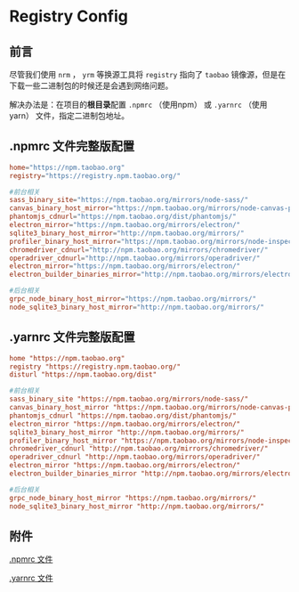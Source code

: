# Registry Config

## 前言

尽管我们使用 `nrm` ， `yrm` 等换源工具将 `registry` 指向了 `taobao` 镜像源，但是在下载一些二进制包的时候还是会遇到网络问题。

解决办法是：在项目的**根目录**配置 `.npmrc` （使用npm） 或 `.yarnrc` （使用yarn） 文件，指定二进制包地址。

## .npmrc 文件完整版配置

``` conf
home="https://npm.taobao.org"
registry="https://registry.npm.taobao.org/"

#前台相关
sass_binary_site="https://npm.taobao.org/mirrors/node-sass/"
canvas_binary_host_mirror="https://npm.taobao.org/mirrors/node-canvas-prebuilt/"
phantomjs_cdnurl="https://npm.taobao.org/dist/phantomjs/"
electron_mirror="https://npm.taobao.org/mirrors/electron/"
sqlite3_binary_host_mirror="http://npm.taobao.org/mirrors/"
profiler_binary_host_mirror="https://npm.taobao.org/mirrors/node-inspector/"
chromedriver_cdnurl="http://npm.taobao.org/mirrors/chromedriver/"
operadriver_cdnurl="http://npm.taobao.org/mirrors/operadriver/"
electron_mirror="https://npm.taobao.org/mirrors/electron/"
electron_builder_binaries_mirror="http://npm.taobao.org/mirrors/electron-builder-binaries/"

#后台相关
grpc_node_binary_host_mirror="https://npm.taobao.org/mirrors/"
node_sqlite3_binary_host_mirror="http://npm.taobao.org/mirrors/"
```

## .yarnrc 文件完整版配置

``` conf
home "https://npm.taobao.org"
registry "https://registry.npm.taobao.org/"
disturl "https://npm.taobao.org/dist"

#前台相关
sass_binary_site "https://npm.taobao.org/mirrors/node-sass/"
canvas_binary_host_mirror "https://npm.taobao.org/mirrors/node-canvas-prebuilt/"
phantomjs_cdnurl "https://npm.taobao.org/dist/phantomjs/"
electron_mirror "https://npm.taobao.org/mirrors/electron/"
sqlite3_binary_host_mirror "http://npm.taobao.org/mirrors/"
profiler_binary_host_mirror "https://npm.taobao.org/mirrors/node-inspector/"
chromedriver_cdnurl "http://npm.taobao.org/mirrors/chromedriver/"
operadriver_cdnurl "http://npm.taobao.org/mirrors/operadriver/"
electron_mirror "https://npm.taobao.org/mirrors/electron/"
electron_builder_binaries_mirror "http://npm.taobao.org/mirrors/electron-builder-binaries/"

#后台相关
grpc_node_binary_host_mirror "https://npm.taobao.org/mirrors/"
node_sqlite3_binary_host_mirror "http://npm.taobao.org/mirrors/"
```

## 附件

[.npmrc 文件](assets/files/.npmrc)

[.yarnrc 文件](assets/files/.yarnrc)
